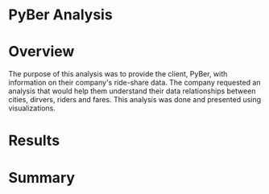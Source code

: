 # PyBer Analysis

# Overview

The purpose of this analysis was to provide the client, PyBer, with information on their company's ride-share data. The company requested an analysis that would help them understand their data relationships between cities, dirvers, riders and fares. This analysis was done and presented using visualizations.

# Results

# Summary
